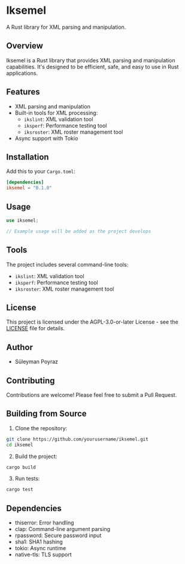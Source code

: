 # Iksemel

A Rust library for XML parsing and manipulation.

## Overview

Iksemel is a Rust library that provides XML parsing and manipulation capabilities. It's designed to be efficient, safe, and easy to use in Rust applications.

## Features

- XML parsing and manipulation
- Built-in tools for XML processing:
  - `ikslint`: XML validation tool
  - `iksperf`: Performance testing tool
  - `iksroster`: XML roster management tool
- Async support with Tokio

## Installation

Add this to your `Cargo.toml`:

```toml
[dependencies]
iksemel = "0.1.0"
```

## Usage

```rust
use iksemel;

// Example usage will be added as the project develops
```

## Tools

The project includes several command-line tools:

- `ikslint`: XML validation tool
- `iksperf`: Performance testing tool
- `iksroster`: XML roster management tool

## License

This project is licensed under the AGPL-3.0-or-later License - see the [LICENSE](LICENSE) file for details.

## Author

- Süleyman Poyraz

## Contributing

Contributions are welcome! Please feel free to submit a Pull Request.

## Building from Source

1. Clone the repository:
```bash
git clone https://github.com/yourusername/iksemel.git
cd iksemel
```

2. Build the project:
```bash
cargo build
```

3. Run tests:
```bash
cargo test
```

## Dependencies

- thiserror: Error handling
- clap: Command-line argument parsing
- rpassword: Secure password input
- sha1: SHA1 hashing
- tokio: Async runtime
- native-tls: TLS support 